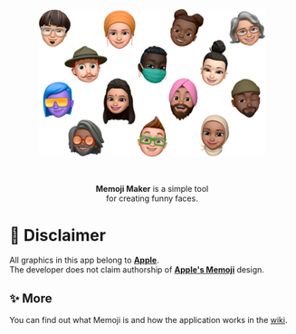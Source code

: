 <p align="center">
  <img src="heads.png?raw=true" width="400" alt="Memoji Creator">
</p>
<br>
<p align="center">
  <b>Memoji Maker</b> is a simple tool <br>
  for creating funny faces.
</p>

# 🚨 Disclaimer
All graphics in this app belong to **<a href="https://apple.com/">Apple</a>**. <br>
The developer does not claim authorship of **<a href="https://apple.com/">Apple's Memoji</a>** design.

## ✨ More
You can find out what Memoji is and how the application works in the <a href="https://github.com/shablin/memojicreator/wiki/Memoji">wiki</a>.
